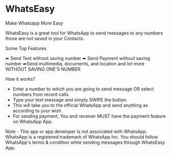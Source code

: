 # WhatsEasy
Make Whatsapp More Easy

WhatsEasy is a great tool for WhatsApp to send messages to any numbers those are not saved in your Contacts.

Some Top Features

➦ Send Text without saving number
➦ Send Payment without saving number
➦Send multimedia, documents, and location and lot more WITHOUT SAVING ONE'S NUMBER.

How it works?

- Enter a number to which you are going to send message OR select numbers from recent calls. 
- Type your text message and simply SWIPE the button. 
- This will take you to the official WhatsApp and send anything as according to your wish.
- For sending payment, You and receiver MUST have the payment feature on WhatsApp App.



Note - This app or app developer is not associated with WhatsApp. WhatsApp is a registered trademark of WhatsApp Inc. You should follow WhatsApp's terms & condition while sending messages through WhatsEasy App.
